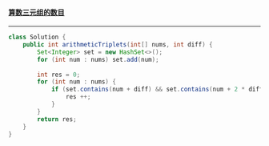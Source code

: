 #### <a href="https://leetcode.cn/problems/number-of-arithmetic-triplets/">算数三元组的数目</a>

-----------------

```java
class Solution {
    public int arithmeticTriplets(int[] nums, int diff) {
        Set<Integer> set = new HashSet<>();
        for (int num : nums) set.add(num);
        
        int res = 0;
        for (int num : nums) {
            if (set.contains(num + diff) && set.contains(num + 2 * diff)) {
                res ++;
            }
        }
        return res;
    }
}
```

